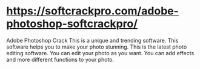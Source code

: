 # https://softcrackpro.com/adobe-photoshop-softcrackpro/
Adobe Photoshop Crack This is a unique and trending software. This software helps you to make your photo stunning. This is the latest photo editing software. You can edit your photo as you want. You can add effects and more different functions to your photo.
